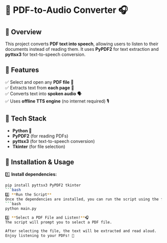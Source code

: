 # 📄 PDF-to-Audio Converter 🎧  

## 🔹 Overview  
This project converts **PDF text into speech**, allowing users to listen to their documents instead of reading them. It uses **PyPDF2** for text extraction and **pyttsx3** for text-to-speech conversion.  

## 🔹 Features  
✅ Select and open any **PDF file** 📂  
✅ Extracts text from **each page** 📝  
✅ Converts text into **spoken audio** 🗣️  
✅ Uses **offline TTS engine** (no internet required) 🎙️  

## 🔹 Tech Stack  
- **Python 🐍**  
- **PyPDF2** (for reading PDFs)  
- **pyttsx3** (for text-to-speech conversion)  
- **Tkinter** (for file selection)  

## 🔹 Installation & Usage  
1️⃣ **Install dependencies:**  
```bash
pip install pyttsx3 PyPDF2 tkinter 
```bash
2️⃣ **Run the Script**
Once the dependencies are installed, you can run the script using the following command:
```bash
python main.py

3️⃣ **Select a PDF File and Listen!**🎧
The script will prompt you to select a PDF file.

After selecting the file, the text will be extracted and read aloud.
Enjoy listening to your PDFs! 🎉

